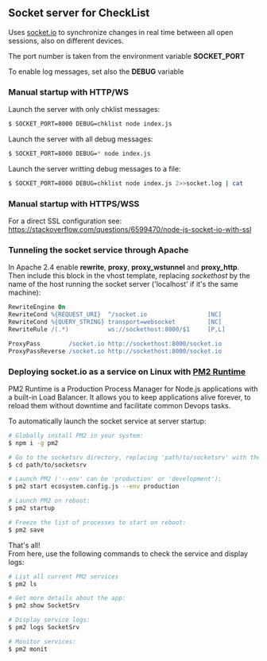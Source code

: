 ## Socket server for CheckList

Uses [socket.io](https://socket.io/) to synchronize changes in real time between all open sessions, also on different devices.

The port number is taken from the environment variable __SOCKET_PORT__

To enable log messages, set also the __DEBUG__ variable

### Manual startup with HTTP/WS

Launch the server with only chklist messages:
```bash
$ SOCKET_PORT=8000 DEBUG=chklist node index.js
```

Launch the server with all debug messages:
```bash
$ SOCKET_PORT=8000 DEBUG=* node index.js
```

Launch the server writting debug messages to a file:
```bash
$ SOCKET_PORT=8000 DEBUG=chklist node index.js 2>>socket.log | cat
```

### Manual startup with HTTPS/WSS

For a direct SSL configuration see:<br>
https://stackoverflow.com/questions/6599470/node-js-socket-io-with-ssl


### Tunneling the socket service through Apache

In Apache 2.4 enable __rewrite__, __proxy__, __proxy_wstunnel__ and __proxy_http__.<br>
Then include this block in the vhost template, replacing _sockethost_ by the
name of the host running the socket server ('localhost' if it's the same machine):

```apache
RewriteEngine On
RewriteCond %{REQUEST_URI}  ^/socket.io                 [NC]
RewriteCond %{QUERY_STRING} transport=websocket         [NC]
RewriteRule /(.*)           ws://sockethost:8000/$1     [P,L]

ProxyPass        /socket.io http://sockethost:8000/socket.io
ProxyPassReverse /socket.io http://sockethost:8000/socket.io
```

### Deploying socket.io as a service on Linux with [PM2 Runtime](https://pm2.io)

PM2 Runtime is a Production Process Manager for Node.js applications with a built-in Load Balancer. It allows you to keep applications alive forever, to reload them without downtime and facilitate common Devops tasks.

To automatically launch the socket service at server startup:

```bash
# Globally install PM2 in your system:
$ npm i -g pm2

# Go to the socketsrv directory, replacing 'path/to/socketsrv' with the real path on your system:
$ cd path/to/socketsrv

# Launch PM2 ('--env' can be 'production' or 'development'):
$ pm2 start ecosystem.config.js --env production

# Launch PM2 on reboot:
$ pm2 startup

# Freeze the list of processes to start on reboot:
$ pm2 save
```

That's all!<br>
From here, use the following commands to check the service and display logs:

```bash
# List all current PM2 services
$ pm2 ls

# Get more details about the app:
$ pm2 show SocketSrv

# Display service logs:
$ pm2 logs SocketSrv

# Monitor services:
$ pm2 monit
```


